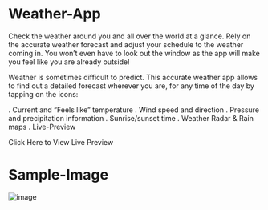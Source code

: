 # Weather-App

Check the weather around you and all over the world at a glance. Rely on the accurate weather forecast and adjust your schedule to the weather coming in. You won’t even have to look out the window as the app will make you feel like you are already outside!

Weather is sometimes difficult to predict. This accurate weather app allows to find out a detailed forecast wherever you are, for any time of the day by tapping on the icons:

. Current and “Feels like” temperature
. Wind speed and direction
. Pressure and precipitation information
. Sunrise/sunset time
. Weather Radar & Rain maps
. Live-Preview

Click Here to View Live Preview

# Sample-Image

![image](https://user-images.githubusercontent.com/60444094/202126336-5d5629c6-cbfc-48e9-b79b-070c80f1abae.png)
